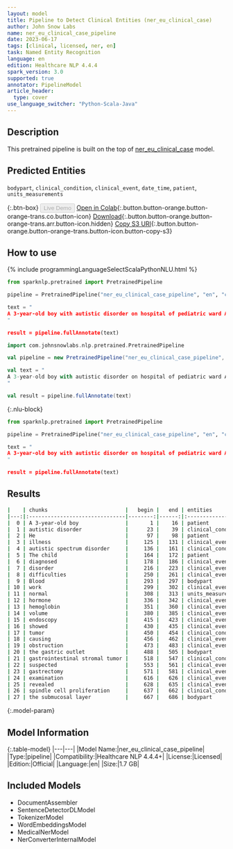 ```yaml
---
layout: model
title: Pipeline to Detect Clinical Entities (ner_eu_clinical_case)
author: John Snow Labs
name: ner_eu_clinical_case_pipeline
date: 2023-06-17
tags: [clinical, licensed, ner, en]
task: Named Entity Recognition
language: en
edition: Healthcare NLP 4.4.4
spark_version: 3.0
supported: true
annotator: PipelineModel
article_header:
  type: cover
use_language_switcher: "Python-Scala-Java"
---
```


## Description

This pretrained pipeline is built on the top of [ner_eu_clinical_case](https://nlp.johnsnowlabs.com/2023/01/25/ner_eu_clinical_case_en.html) model.

## Predicted Entities

`bodypart`, `clinical_condition`, `clinical_event`, `date_time`, `patient`, `units_measurements`



{:.btn-box}
<button class="button button-orange" disabled>Live Demo</button>
[Open in Colab](https://colab.research.google.com/github/JohnSnowLabs/spark-nlp-workshop/blob/master/healthcare-nlp/07.0.Pretrained_Clinical_Pipelines.ipynb){:.button.button-orange.button-orange-trans.co.button-icon}
[Download](https://s3.amazonaws.com/auxdata.johnsnowlabs.com/clinical/models/ner_eu_clinical_case_pipeline_en_4.4.4_3.0_1686991781983.zip){:.button.button-orange.button-orange-trans.arr.button-icon.hidden}
[Copy S3 URI](s3://auxdata.johnsnowlabs.com/clinical/models/ner_eu_clinical_case_pipeline_en_4.4.4_3.0_1686991781983.zip){:.button.button-orange.button-orange-trans.button-icon.button-copy-s3}

## How to use

<div class="tabs-box" markdown="1">
{% include programmingLanguageSelectScalaPythonNLU.html %}

```python
from sparknlp.pretrained import PretrainedPipeline

pipeline = PretrainedPipeline("ner_eu_clinical_case_pipeline", "en", "clinical/models")

text = "
A 3-year-old boy with autistic disorder on hospital of pediatric ward A at university hospital. He has no family history of illness or autistic spectrum disorder. The child was diagnosed with a severe communication disorder, with social interaction difficulties and sensory processing delay. Blood work was normal (thyroid-stimulating hormone (TSH), hemoglobin, mean corpuscular volume (MCV), and ferritin). Upper endoscopy also showed a submucosal tumor causing subtotal obstruction of the gastric outlet. Because a gastrointestinal stromal tumor was suspected, distal gastrectomy was performed. Histopathological examination revealed spindle cell proliferation in the submucosal layer.
"

result = pipeline.fullAnnotate(text)
```
```scala
import com.johnsnowlabs.nlp.pretrained.PretrainedPipeline

val pipeline = new PretrainedPipeline("ner_eu_clinical_case_pipeline", "en", "clinical/models")

val text = "
A 3-year-old boy with autistic disorder on hospital of pediatric ward A at university hospital. He has no family history of illness or autistic spectrum disorder. The child was diagnosed with a severe communication disorder, with social interaction difficulties and sensory processing delay. Blood work was normal (thyroid-stimulating hormone (TSH), hemoglobin, mean corpuscular volume (MCV), and ferritin). Upper endoscopy also showed a submucosal tumor causing subtotal obstruction of the gastric outlet. Because a gastrointestinal stromal tumor was suspected, distal gastrectomy was performed. Histopathological examination revealed spindle cell proliferation in the submucosal layer.
"

val result = pipeline.fullAnnotate(text)
```

{:.nlu-block}
```python
from sparknlp.pretrained import PretrainedPipeline

pipeline = PretrainedPipeline("ner_eu_clinical_case_pipeline", "en", "clinical/models")

text = "
A 3-year-old boy with autistic disorder on hospital of pediatric ward A at university hospital. He has no family history of illness or autistic spectrum disorder. The child was diagnosed with a severe communication disorder, with social interaction difficulties and sensory processing delay. Blood work was normal (thyroid-stimulating hormone (TSH), hemoglobin, mean corpuscular volume (MCV), and ferritin). Upper endoscopy also showed a submucosal tumor causing subtotal obstruction of the gastric outlet. Because a gastrointestinal stromal tumor was suspected, distal gastrectomy was performed. Histopathological examination revealed spindle cell proliferation in the submucosal layer.
"

result = pipeline.fullAnnotate(text)
```
</div>

## Results

```bash
|    | chunks                         |   begin |   end | entities           |   confidence |
|---:|:-------------------------------|--------:|------:|:-------------------|-------------:|
|  0 | A 3-year-old boy               |       1 |    16 | patient            |     0.733133 |
|  1 | autistic disorder              |      23 |    39 | clinical_condition |     0.5412   |
|  2 | He                             |      97 |    98 | patient            |     0.9991   |
|  3 | illness                        |     125 |   131 | clinical_event     |     0.4956   |
|  4 | autistic spectrum disorder     |     136 |   161 | clinical_condition |     0.5002   |
|  5 | The child                      |     164 |   172 | patient            |     0.82435  |
|  6 | diagnosed                      |     178 |   186 | clinical_event     |     0.9912   |
|  7 | disorder                       |     216 |   223 | clinical_event     |     0.3804   |
|  8 | difficulties                   |     250 |   261 | clinical_event     |     0.3221   |
|  9 | Blood                          |     293 |   297 | bodypart           |     0.7617   |
| 10 | work                           |     299 |   302 | clinical_event     |     0.9361   |
| 11 | normal                         |     308 |   313 | units_measurements |     0.5337   |
| 12 | hormone                        |     336 |   342 | clinical_event     |     0.362    |
| 13 | hemoglobin                     |     351 |   360 | clinical_event     |     0.6106   |
| 14 | volume                         |     380 |   385 | clinical_event     |     0.6226   |
| 15 | endoscopy                      |     415 |   423 | clinical_event     |     0.9917   |
| 16 | showed                         |     430 |   435 | clinical_event     |     0.9904   |
| 17 | tumor                          |     450 |   454 | clinical_condition |     0.5606   |
| 18 | causing                        |     456 |   462 | clinical_event     |     0.7362   |
| 19 | obstruction                    |     473 |   483 | clinical_event     |     0.6198   |
| 20 | the gastric outlet             |     488 |   505 | bodypart           |     0.634967 |
| 21 | gastrointestinal stromal tumor |     518 |   547 | clinical_condition |     0.387833 |
| 22 | suspected                      |     553 |   561 | clinical_event     |     0.8225   |
| 23 | gastrectomy                    |     571 |   581 | clinical_event     |     0.935    |
| 24 | examination                    |     616 |   626 | clinical_event     |     0.9987   |
| 25 | revealed                       |     628 |   635 | clinical_event     |     0.9989   |
| 26 | spindle cell proliferation     |     637 |   662 | clinical_condition |     0.4487   |
| 27 | the submucosal layer           |     667 |   686 | bodypart           |     0.523    |
```

{:.model-param}
## Model Information

{:.table-model}
|---|---|
|Model Name:|ner_eu_clinical_case_pipeline|
|Type:|pipeline|
|Compatibility:|Healthcare NLP 4.4.4+|
|License:|Licensed|
|Edition:|Official|
|Language:|en|
|Size:|1.7 GB|

## Included Models

- DocumentAssembler
- SentenceDetectorDLModel
- TokenizerModel
- WordEmbeddingsModel
- MedicalNerModel
- NerConverterInternalModel